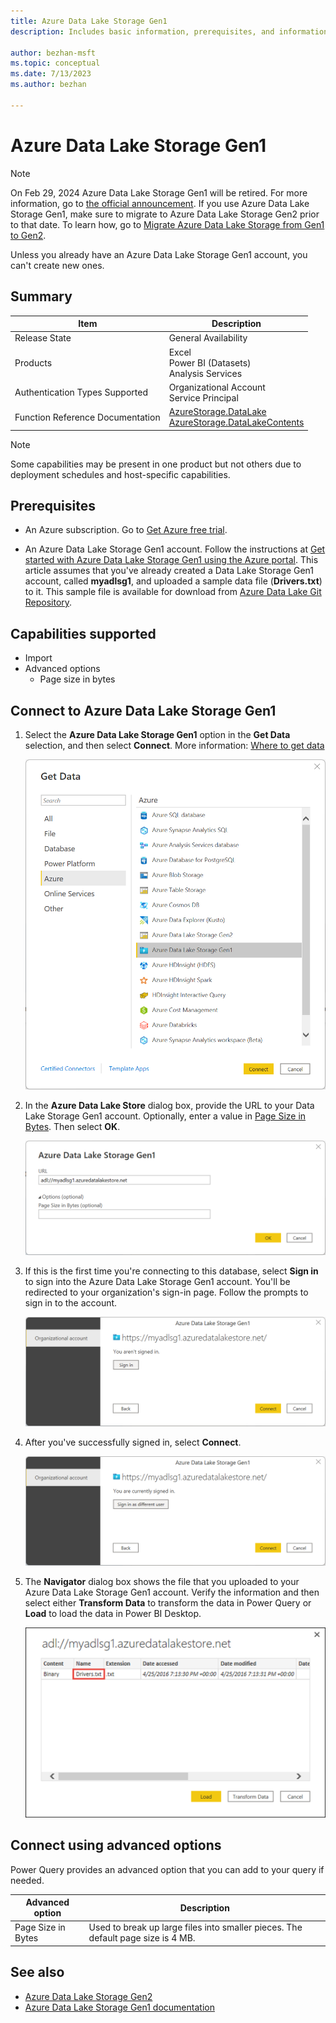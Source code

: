 ```yaml
---
title: Azure Data Lake Storage Gen1
description: Includes basic information, prerequisites, and information on how to connect to Azure Data Lake Storage Gen1.

author: bezhan-msft
ms.topic: conceptual
ms.date: 7/13/2023
ms.author: bezhan

---
```


# Azure Data Lake Storage Gen1

>[!Note]
> On Feb 29, 2024 Azure Data Lake Storage Gen1 will be retired. For more information, go to [the official announcement](https://azure.microsoft.com/updates/action-required-switch-to-azure-data-lake-storage-gen2-by-29-february-2024/). If you use Azure Data Lake Storage Gen1, make sure to migrate to Azure Data Lake Storage Gen2 prior to that date. To learn how, go to [Migrate Azure Data Lake Storage from Gen1 to Gen2](/azure/storage/blobs/data-lake-storage-migrate-gen1-to-gen2).
>
>Unless you already have an Azure Data Lake Storage Gen1 account, you can't create new ones.

## Summary

| Item | Description |
| ---- | ----------- |
| Release State | General Availability |
| Products | Excel</br>Power BI (Datasets)<br/>Analysis Services |
| Authentication Types Supported | Organizational Account <br/>Service Principal |
| Function Reference Documentation | [AzureStorage.DataLake](/powerquery-m/azurestorage-datalake)<br/>[AzureStorage.DataLakeContents](/powerquery-m/azurestorage-datalakecontents) |

>[!Note]
> Some capabilities may be present in one product but not others due to deployment schedules and host-specific capabilities.

## Prerequisites

* An Azure subscription. Go to [Get Azure free trial](https://azure.microsoft.com/pricing/free-trial/).

* An Azure Data Lake Storage Gen1 account. Follow the instructions at [Get started with Azure Data Lake Storage Gen1 using the Azure portal](/azure/data-lake-store/data-lake-store-get-started-portal). This article assumes that you've already created a Data Lake Storage Gen1 account, called **myadlsg1**, and uploaded a sample data file (**Drivers.txt**) to it. This sample file is available for download from [Azure Data Lake Git Repository](https://github.com/Azure/usql/tree/master/Examples/Samples/Data/AmbulanceData/Drivers.txt).

## Capabilities supported

* Import
* Advanced options
  * Page size in bytes

## Connect to Azure Data Lake Storage Gen1

1. Select the **Azure Data Lake Storage Gen1** option in the **Get Data** selection, and then select **Connect**. More information: [Where to get data](../where-to-get-data.md)

   ![Screenshot of the Get Data dialog box with the Azure Data Lake Store option highlighted and the Connect option called out.](./media/azure-data-lake-storage-gen1/get-data-lake-store-account.png)

2. In the **Azure Data Lake Store** dialog box, provide the URL to your Data Lake Storage Gen1 account. Optionally, enter a value in [Page Size in Bytes](#connect-using-advanced-options). Then select **OK**.

    ![Screenshot of the Azure Data Lake Storage Gen1 dialog box, with the URL entered.](./media/azure-data-lake-storage-gen1/get-data-lake-store-account-signin.png)

3. If this is the first time you're connecting to this database, select **Sign in** to sign into the Azure Data Lake Storage Gen1 account. You'll be redirected to your organization's sign-in page. Follow the prompts to sign in to the account.

   ![Screenshot of the sign in dialog box for Azure Data Lake Storage Gen1, ready to be signed in.](./media/azure-data-lake-storage-gen1/get-data-lake-store-account-url.png)

4. After you've successfully signed in, select **Connect**.

   ![Screenshot of the sign in dialog box for Azure Data Lake Storage Gen1, with the user signed in and ready to connect.](./media/azure-data-lake-storage-gen1/get-data-lake-store-account-connect.png)

5. The **Navigator** dialog box shows the file that you uploaded to your Azure Data Lake Storage Gen1 account. Verify the information and then select either **Transform Data** to transform the data in Power Query or **Load** to load the data in Power BI Desktop.

   ![Screenshot of the Navigator open and containing the data from the Drivers.text file.](./media/azure-data-lake-storage-gen1/get-data-lake-store-account-load.png)

## Connect using advanced options

Power Query provides an advanced option that you can add to your query if needed.

|Advanced option|Description|
|---------------|-----------|
|Page Size in Bytes|Used to break up large files into smaller pieces. The default page size is 4 MB.|

## See also

* [Azure Data Lake Storage Gen2](data-lake-storage.md)
* [Azure Data Lake Storage Gen1 documentation](/azure/data-lake-store/)
